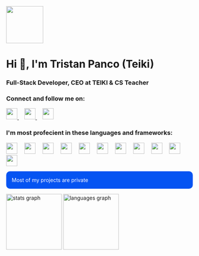 <img width="100px" src="https://i.imgur.com/rk9CW9u.png" />
<h1 align="left">Hi 👋, I'm Tristan Panco (Teiki)</h1>
<h3 align="left">Full-Stack Developer, CEO at TEIKI & CS Teacher</h3>

<h3 align="left">Connect and follow me on:</h3>
<p align="left">
<a style="padding-right:15px" href="https://linkedin.com/in/tristan-teiki" target="blank">
  <img width="30px" src="https://cdn.worldvectorlogo.com/logos/linkedin-icon-2.svg" />
</a>
<a style="padding-right:15px" href="https://www.youtube.com/@teiki404" target="blank">
  <img width="30px" src="https://cdn.worldvectorlogo.com/logos/youtube-icon-5.svg" />
</a>
<a style="padding-right:15px" href="https://www.twitch.tv/teiki404" target="blank">
  <img width="30px" src="https://cdn.worldvectorlogo.com/logos/twitch-purple.svg" />
</a>
</p>

<h3 align="left">I'm most profecient in these languages and frameworks:</h3>
<p align="left">
  <img width="30px" style="padding-right:15px" src="https://cdn.jsdelivr.net/gh/devicons/devicon@latest/icons/html5/html5-original.svg" />
  <img width="30px" style="padding-right:15px" src="https://cdn.jsdelivr.net/gh/devicons/devicon@latest/icons/css3/css3-original.svg" />
  <img width="30px" style="padding-right:15px" src="https://cdn.jsdelivr.net/gh/devicons/devicon@latest/icons/javascript/javascript-original.svg" />
  <img width="30px" style="padding-right:15px" src="https://cdn.jsdelivr.net/gh/devicons/devicon@latest/icons/php/php-original.svg" />
  <img width="30px" style="padding-right:15px" src="https://cdn.jsdelivr.net/gh/devicons/devicon@latest/icons/mysql/mysql-original-wordmark.svg" />
  <img width="30px" style="padding-right:15px" src="https://cdn.jsdelivr.net/gh/devicons/devicon@latest/icons/react/react-original.svg" />
  <img width="30px" style="padding-right:15px" src="https://cdn.jsdelivr.net/gh/devicons/devicon@latest/icons/laravel/laravel-original.svg" />
  <img width="30px" style="padding-right:15px" src="https://cdn.jsdelivr.net/gh/devicons/devicon@latest/icons/git/git-original.svg" />
  <img width="30px" style="padding-right:15px" src="https://cdn.jsdelivr.net/gh/devicons/devicon@latest/icons/docker/docker-original.svg" />
  <img width="30px" style="padding-right:15px" src="https://cdn.jsdelivr.net/gh/devicons/devicon@latest/icons/amazonwebservices/amazonwebservices-original-wordmark.svg" />
  <img width="30px" style="padding-right:15px" src="https://cdn.jsdelivr.net/gh/devicons/devicon@latest/icons/postman/postman-original.svg" />
</p>

<p style="padding:15px;border-radius:10px;background:#0554F2;color:white;">Most of my projects are private</p>

<div align="left">
  <img src="https://github-readme-stats.vercel.app/api?username=mrteiki&hide_title=false&hide_rank=false&show_icons=true&include_all_commits=true&count_private=true&disable_animations=false&theme=dracula&locale=en&hide_border=false&order=1" height="150" alt="stats graph"  />
  <img src="https://github-readme-stats.vercel.app/api/top-langs?username=mrteiki&locale=en&hide_title=false&layout=compact&card_width=320&langs_count=5&theme=dracula&hide_border=false&order=2" height="150" alt="languages graph"  />
</div>
